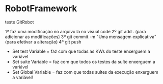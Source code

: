 # RobotFramework

teste GitRobot

1º faz uma modificação no arquivo la no visual code
2º git add .    (para adicionar as modificações)
3º git commit -m "Uma mensagem explicativa"     (para efetivar a alteração)
4º git push

- Set test Variable = faz com que todas as KWs do teste enxerguem a variável
- Set suite Variable = faz com que todos os testes da suíte enxerguem a variável
- Set Global Variable = faz com que todas suítes da execução enxerguem a variável!